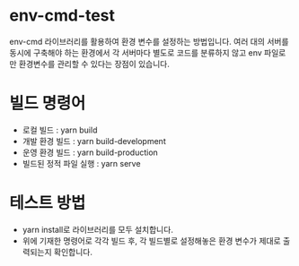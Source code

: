 # env-cmd-test
env-cmd 라이브러리를 활용하여 환경 변수를 설정하는 방법입니다.
여러 대의 서버를 동시에 구축해야 하는 환경에서 각 서버마다 별도로 코드를 분류하지 않고 env 파일로만 환경변수를 관리할 수 있다는 장점이 있습니다.
 
# 빌드 명령어
- 로컬 빌드 : yarn build
- 개발 환경 빌드 : yarn build-development
- 운영 환경 빌드 : yarn build-production
- 빌드된 정적 파일 실행 : yarn serve

# 테스트 방법
- yarn install로 라이브러리를 모두 설치합니다.
- 위에 기재한 명령어로 각각 빌드 후, 각 빌드별로 설정해놓은 환경 변수가 제대로 출력되는지 확인합니다.
